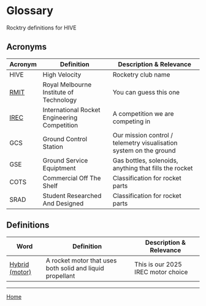 # Glossary

Rocktry definitions for HIVE

## Acronyms

| Acronym | Definition | Description & Relevance |
| --- | --- | --- |
| HIVE | High Velocity | Rocketry club name |
| [RMIT](https://www.rmit.edu.au/) | Royal Melbourne Institute of Technology | You can guess this one |
| [IREC](https://www.soundingrocket.org/2025-irec.html) | International Rocket Engineering Competition | A competition we are competing in |
| GCS | Ground Control Station | Our mission control / telemetry visualisation system on the ground |
| GSE | Ground Service Equiptment | Gas bottles, solenoids, anything that fills the rocket |
| COTS | Commercial Off The Shelf | Classification for rocket parts |
| SRAD | Student Researched And Designed | Classification for rocket parts |


## Definitions

| Word | Definition | Description & Relevance |
| --- | --- | --- |
| [Hybrid (motor)](https://en.wikipedia.org/wiki/Hybrid-propellant_rocket) | A rocket motor that uses both solid and liquid propellant | This is our 2025 IREC motor choice |

---

[Home](../README.md)
